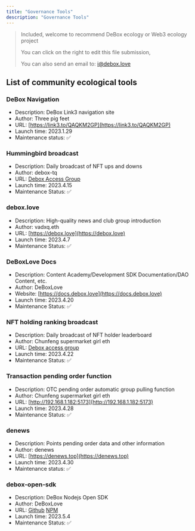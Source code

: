 ```yaml
---
title: "Governance Tools"
description: "Governance Tools"
---
```


> Included, welcome to recommend DeBox ecology or Web3 ecology project
>
> You can click on the right to edit this file submission,
>
> You can also send an email to: i@debox.love
>

## List of community ecological tools

### DeBox Navigation

- Description: DeBox Link3 navigation site
- Author: Three pig feet
- URL: [https://link3.to/QAQKM2GP](https://link3.to/QAQKM2GP)
- Launch time: 2023.1.29
- Maintenance status: ✅

### Hummingbird broadcast

- Description: Daily broadcast of NFT ups and downs
- Author: debox-tq
- URL: [Debox Access Group](https://debox.site/group/oo0epp4y)
- Launch time: 2023.4.15
- Maintenance Status: ✅

### debox.love

- Description: High-quality news and club group introduction
- Author: vadxq.eth
- URL: [https://debox.love](https://debox.love)
- Launch time: 2023.4.7
- Maintenance Status: ✅

### DeBoxLove Docs

- Description: Content Academy/Development SDK Documentation/DAO Content, etc.
- Author: DeBoxLove
- Website: [https://docs.debox.love](https://docs.debox.love)
- Launch time: 2023.4.20
- Maintenance Status: ✅

### NFT holding ranking broadcast

- Description: Daily broadcast of NFT holder leaderboard
- Author: Chunfeng supermarket girl eth
- URL: [Debox access group](https://debox.site/group/ii0k17rp)
- Launch time: 2023.4.22
- Maintenance Status: ✅

### Transaction pending order function

- Description: OTC pending order automatic group pulling function
- Author: Chunfeng supermarket girl eth
- URL: [http://192.168.1.182:5173](http://192.168.1.182:5173)
- Launch time: 2023.4.28
- Maintenance Status: ✅

### denews

- Description: Points pending order data and other information
- Author: denews
- URL: [https://denews.top](https://denews.top)
- Launch time: 2023.4.30
- Maintenance status: ✅

### debox-open-sdk

- Description: DeBox Nodejs Open SDK
- Author: DeBoxLove
- URL: [Github](https://github.com/DeBoxLove/debox-open-sdk/tree/main/packages/node) [NPM](https://www.npmjs.com/package/debox-open-sdk)
- Launch time: 2023.5.4
- Maintenance Status: ✅
